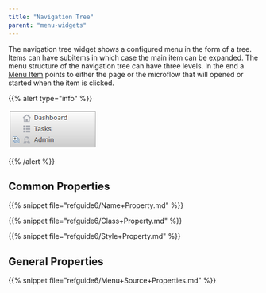 ```yaml
---
title: "Navigation Tree"
parent: "menu-widgets"
---
```



The navigation tree widget shows a configured menu in the form of a tree. Items can have subitems in which case the main item can be expanded. The menu structure of the navigation tree can have three levels. In the end a [Menu Item](menu-item) points to either the page or the microflow that will opened or started when the item is clicked.

{{% alert type="info" %}}

![](attachments/16713887/16844016.png)

{{% /alert %}}

## Common Properties

{{% snippet file="refguide6/Name+Property.md" %}}

{{% snippet file="refguide6/Class+Property.md" %}}

{{% snippet file="refguide6/Style+Property.md" %}}

## General Properties

{{% snippet file="refguide6/Menu+Source+Properties.md" %}}
